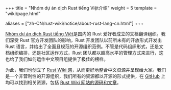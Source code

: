 +++
title = "Nhóm dự án dịch Rust tiếng Việt介绍"
weight = 5
template = "wiki/page.html"

aliases = ["zh-CN/rust-wiki/notice/about-rust-lang-cn.html"]
+++

[Nhóm dự án dịch Rust tiếng Việt][rust-lang-cn]是国内的 Rust 爱好者成立的文档翻译组织。我们深受 Rust 官方开发团队的影响，Rust 开发团队以前所未有的开放形式开发出 Rust 语言，并给出了全面且规范的开源组织范例。不管是代码组织形式，还是文档组织编排，还是社区运作方式，Rust 团队都以超高水平的管理方式来进行，这也给了我们如何运作中文项目组提供了极佳的榜样。

为此，我们也创立了 [Rust Wiki 网][rustwiki-org]，从而更好地整合中文资源并呈现给大家。我们是一个非营利性的开源组织，我们所有的资源都以开源的形式提供，在 [GitHub][rust-lang-cn] 上均可以找到相关资源，包括 [Rust Wiki 网站的源码和文章][rustwiki]。

[rust-lang-cn]: https://github.com/ByteBuffer2022
[rustwiki]: https://github.com/ByteBuffer2022/rustwiki.org
[rustwiki-org]: https://rustwiki.org
